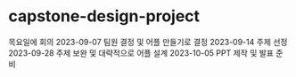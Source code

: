 # capstone-design-project
목요일에 회의
2023-09-07 팀원 결정 및 어플 만들기로 결정
2023-09-14 주제 선정
2023-09-28 주제 보완 및 대략적으로 어플 설계
2023-10-05 PPT 제작 및 발표 준비 

